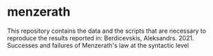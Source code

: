 # menzerath
 This repository contains the data and the scripts that are necessary to reproduce the results reported in: Berdicevskis, Aleksandrs. 2021. Successes and failures of Menzerath's law at the syntactic level
